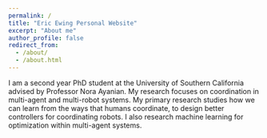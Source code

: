 ```yaml
---
permalink: /
title: "Eric Ewing Personal Website"
excerpt: "About me"
author_profile: false
redirect_from: 
  - /about/
  - /about.html
---
```


I am a second year PhD student at the University of Southern California advised by Professor Nora Ayanian. My research focuses on coordination in multi-agent and multi-robot systems. My primary research studies how we can learn from the ways that humans coordinate, to design better controllers for coordinating robots. I also research machine learning for optimization within multi-agent systems.
